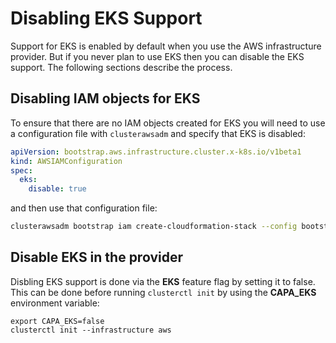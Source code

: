 # Disabling EKS Support

Support for EKS is enabled by default when you use the AWS infrastructure provider. But if you never plan to use EKS then you can disable the EKS support. The following sections describe the process.

## Disabling IAM objects for EKS

To ensure that there are no IAM objects created for EKS you will need to use a configuration file with `clusterawsadm` and specify that EKS is disabled:

```yaml
apiVersion: bootstrap.aws.infrastructure.cluster.x-k8s.io/v1beta1
kind: AWSIAMConfiguration
spec:
  eks:
    disable: true
```

and then use that configuration file:

```bash
clusterawsadm bootstrap iam create-cloudformation-stack --config bootstrap-config.yaml
```

## Disable EKS in the provider

Disbling EKS support is done via the **EKS** feature flag by setting it to false. This can be done before running `clusterctl init` by using the **CAPA_EKS** environment variable:

```shell
export CAPA_EKS=false
clusterctl init --infrastructure aws
```
